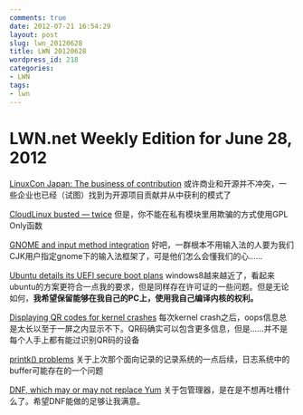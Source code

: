 ```yaml
---
comments: true
date: 2012-07-21 16:54:29
layout: post
slug: lwn_20120628
title: LWN 20120628
wordpress_id: 218
categories:
- LWN
tags:
- lwn
---
```


# LWN.net Weekly Edition for June 28, 2012


[LinuxCon Japan: The business of contribution](http://lwn.net/Articles/503439/)
或许商业和开源并不冲突，一些企业也已经（试图）找到为开源项目贡献并从中获利的模式了

[CloudLinux busted — twice](http://lwn.net/Articles/503615/)
但是，你不能在私有模块里用欺骗的方式使用GPL Only函数

[GNOME and input method integration](http://lwn.net/Articles/503320/)
好吧，一群根本不用输入法的人要为我们CJK用户指定gnome下的输入法框架了，可是他们怎么会懂我们的心……

[Ubuntu details its UEFI secure boot plans](http://lwn.net/Articles/503803/)
windows8越来越近了，看起来ubuntu的方案更符合一点我的要求，但是同样存在许可证的一些问题。但是无论如何，**我希望保留能够在我自己的PC上，使用我自己编译内核的权利。**

[Displaying QR codes for kernel crashes](http://lwn.net/Articles/503677/)
每次kernel crash之后，oops信息总是太长以至于一屏之内显示不下。QR码确实可以包含更多信息，但是……并不是每个人手上都有能过识别QR码的设备

[printk() problems](http://lwn.net/Articles/503430/)
关于上次那个面向记录的记录系统的一点后续，日志系统中的buffer可能存在的一个问题

[DNF, which may or may not replace Yum](http://lwn.net/Articles/503581/)
关于包管理器，是在是不想再吐槽什么了。希望DNF能做的足够让我满意。


